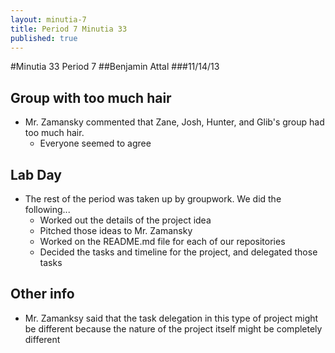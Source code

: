 ```yaml
---
layout: minutia-7
title: Period 7 Minutia 33
published: true
---
```


#Minutia 33 Period 7
##Benjamin Attal
###11/14/13

## Group with too much hair
* Mr. Zamansky commented that Zane, Josh, Hunter, and Glib's group had too much hair.
    - Everyone seemed to agree

## Lab Day
* The rest of the period was taken up by groupwork.  We did the following...
    - Worked out the details of the project idea
    - Pitched those ideas to Mr. Zamansky
    - Worked on the README.md file for each of our repositories
    - Decided the tasks and timeline for the project, and delegated those tasks


## Other info
* Mr. Zamanksy said that the task delegation in this type of project might be different because the nature of the project itself might be completely different
